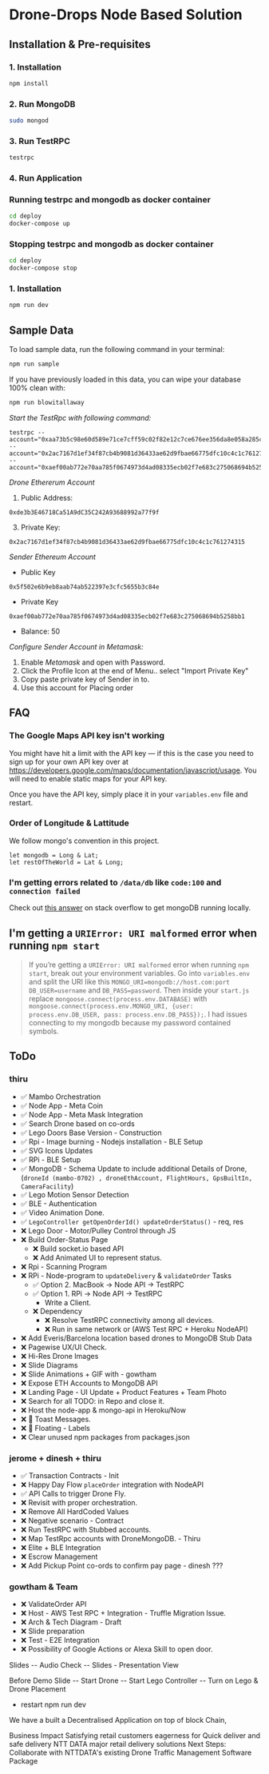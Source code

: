 # Drone-Drops Node Based Solution

## Installation & Pre-requisites

### 1. Installation

```bash
npm install
```

### 2. Run MongoDB

```bash
sudo mongod
```

### 3. Run TestRPC

```bash
testrpc
```

### 4. Run Application


### Running testrpc and mongodb as docker container
```bash
cd deploy
docker-compose up
```


### Stopping testrpc and mongodb as docker container
```bash
cd deploy
docker-compose stop
```


### 1. Installation

```bash
npm run dev
```



## Sample Data

To load sample data, run the following command in your terminal:

```bash
npm run sample
```

If you have previously loaded in this data, you can wipe your database 100% clean with:

```bash
npm run blowitallaway
```



*Start the TestRpc with following command:*

```
testrpc --account="0xaa73b5c98e60d589e71ce7cff59c02f82e12c7ce676ee356da8e058a285ccd61,1000000000000000000000" --account="0x2ac7167d1ef34f87cb4b9081d36433ae62d9fbae66775dfc10c4c1c761274315,0" --account="0xaef00ab772e70aa785f0674973d4ad08335ecb02f7e683c275068694b5258bb1,50000000000000000000"
```

*Drone Ethererum Account*
1. Public Address: 
```
0xde3b3E46718Ca51A9dC35C242A93688992a77f9f
```
3. Private Key:
```
0x2ac7167d1ef34f87cb4b9081d36433ae62d9fbae66775dfc10c4c1c761274315

```


*Sender Ethereum Account*

* Public Key
```
0x5f502e6b9eb8aab74ab522397e3cfc5655b3c84e
```
* Private Key
```
0xaef00ab772e70aa785f0674973d4ad08335ecb02f7e683c275068694b5258bb1
```
* Balance: 50

*Configure Sender Account in Metamask:*
1. Enable *Metamask* and open with Password.
2. Click the Profile Icon at the end of Menu.. select "Import Private Key" 
3. Copy paste private key of Sender in to.
4. Use this account for Placing order



## FAQ

### The Google Maps API key isn't working

You might have hit a limit with the API key — if this is the case you need to sign up for your own API key over at <https://developers.google.com/maps/documentation/javascript/usage>. 
You will need to enable static maps for your API key.

Once you have the API key, simply place it in your `variables.env` file and restart.

### Order of Longitude & Lattitude
We follow mongo's convention in this project.
```
let mongodb = Long & Lat;
let restOfTheWorld = Lat & Long;
```
### I'm getting errors related to `/data/db` like `code:100` and `connection failed`

Check out [this answer](https://stackoverflow.com/questions/7948789/mongodb-mongod-complains-that-there-is-no-data-db-folder#answer-7948986) on stack overflow to get mongoDB running locally.

## I'm getting a `URIError: URI malformed` error when running `npm start`

> If you’re getting a `URIError: URI malformed` error when running `npm start`, break out your environment variables. Go into `variables.env` and split the URI like this `MONGO_URI=mongodb://host.com:port` `DB_USER=username` and `DB_PASS=password`. Then inside your `start.js` replace `mongoose.connect(process.env.DATABASE)` with `mongoose.connect(process.env.MONGO_URI, {user: process.env.DB_USER, pass: process.env.DB_PASS});`. I had issues connecting to my mongodb because my password contained symbols.


## ToDo

### thiru
- ✅  Mambo Orchestration
- ✅  Node App - Meta Coin
- ✅  Node App - Meta Mask Integration
- ✅  Search Drone based on co-ords
- ✅  Lego Doors Base Version - Construction
- ✅  Rpi - Image burning - Nodejs installation - BLE Setup
- ✅  SVG Icons Updates
- ✅  RPi - BLE Setup
- ✅  MongoDB - Schema Update to include additional Details of Drone, (`droneId (mambo-0702) , droneEthAccount, FlightHours, GpsBuiltIn, CameraFacility`)
- ✅  Lego Motion Sensor Detection
- ✅ BLE - Authentication
- ✅ Video Animation Done.
- ✅ `LegoController getOpenOrderId() updateOrderStatus()` - req, res
- ❌ Lego Door - Motor/Pulley Control through JS
- ❌ Build Order-Status Page
    - ❌ Build socket.io based API
    - ❌ Add Animated UI to represent status.
- ❌ Rpi - Scanning Program
- ❌ RPi - Node-program to `updateDelivery` & `validateOrder` Tasks
    - ✅  Option 2. MacBook -> Node API -> TestRPC
    - ✅  Option 1. RPi -> Node API -> TestRPC
        - Write a Client.
    - ❌ Dependency
        - ❌ Resolve TestRPC connectivity among all devices. 
        - ❌ Run in same network or (AWS Test RPC + Heroku NodeAPI)
- ❌ Add Everis/Barcelona location based drones to MongoDB Stub Data
- ❌ Pagewise UX/UI Check. 
- ❌ Hi-Res Drone Images
- ❌ Slide Diagrams
- ❌ Slide Animations + GIF with - gowtham
- ❌ Expose ETH Accounts to MongoDB API
- ❌ Landing Page - UI Update + Product Features + Team Photo
- ❌ Search for all TODO: in Repo and close it.
- ❌ Host the node-app & mongo-api in Heroku/Now
- ❌ 💄 Toast Messages.
- ❌ 💄 Floating - Labels
- ❌ Clear unused npm packages from packages.json

### jerome + dinesh + thiru
- ✅  Transaction Contracts - Init
- ❌ Happy Day Flow `placeOrder` integration with NodeAPI
- ✅  API Calls to trigger Drone Fly. 
- ❌ Revisit with proper orchestration.
- ❌ Remove All HardCoded Values
- ❌ Negative scenario - Contract
- ❌ Run TestRPC with Stubbed accounts.
- ❌ Map TestRpc accounts with DroneMongoDB. - Thiru
- ❌ Elite + BLE Integration
- ❌ Escrow Management
- ❌ Add Pickup Point co-ords to confirm pay page - dinesh ???

### gowtham & Team
- ❌ ValidateOrder API
- ❌ Host - AWS Test RPC + Integration - Truffle Migration Issue.
- ❌ Arch & Tech Diagram - Draft
- ❌ Slide preparation
- ❌ Test - E2E Integration
- ❌ Possibility of Google Actions or Alexa Skill to open door.



Slides
-- Audio Check
-- Slides - Presentation View

Before Demo Slide
-- Start Drone
-- Start Lego Controller
-- Turn on Lego & Drone Placement
- restart npm run dev

We have a built a Decentralised Application on top of block Chain,

Business Impact
 Satisfying retail customers eagerness for Quick deliver and safe delivery
 NTT DATA major retail delivery solutions
Next Steps:
 Collaborate with NTTDATA's existing Drone Traffic Management Software Package
